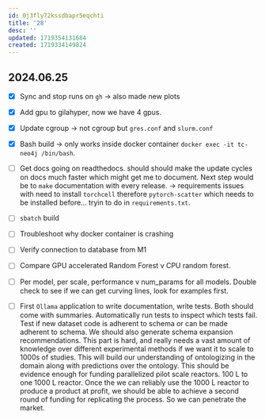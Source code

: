 ```yaml
---
id: 0j3fly72kssdbapr5eqchti
title: '28'
desc: ''
updated: 1719354131684
created: 1719334149824
---
```

## 2024.06.25

- [x] Sync and stop runs on `gh` → also made new plots
- [x] Add gpu to gilahyper, now we have 4 gpus.
- [x] Update cgroup → not cgroup but `gres.conf` and `slurm.conf`
- [x] Bash build → only works inside docker container `docker exec -it tc-neo4j /bin/bash`.

- [ ] Get docs going on readthedocs. should should make the update cycles on docs much faster which might get me to document. Next step would be to `make` documentation with every release. → requirements issues with need to install `torchcell` therefore `pytorch-scatter` which needs to be installed before... tryin to do in `requirements.txt`.

- [ ] `sbatch` build

- [ ] Troubleshoot why docker container is crashing
- [ ] Verify connection to database from M1

- [ ] Compare GPU accelerated Random Forest v CPU random forest.

- [ ] Per model, per scale, performance v num_params for all models. Double check to see if we can get curving lines, look for examples first.

- [ ] First `Ollama` application to write documentation, write tests. Both should come with summaries. Automatically run tests to inspect which tests fail. Test if new dataset code is adherent to schema or can be made adherent to schema. We should also generate schema expansion recommendations. This part is hard, and really needs a vast amount of knowledge over different experimental methods if we want it to scale to 1000s of studies. This will build our understanding of ontologizing in the domain along with predictions over the ontology. This should be evidence enough for funding parallelized pilot scale reactors. 100 L to one 1000 L reactor. Once the we can reliably use the 1000 L reactor to produce a product at profit, we should be able to achieve a second round of funding for replicating the process. So we can penetrate the market.
 
 